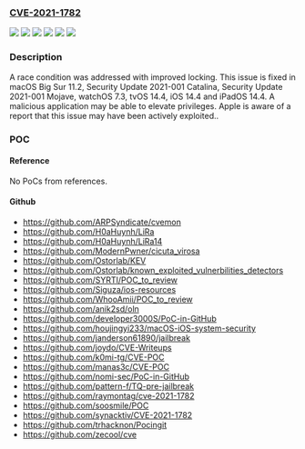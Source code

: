 ### [CVE-2021-1782](https://cve.mitre.org/cgi-bin/cvename.cgi?name=CVE-2021-1782)
![](https://img.shields.io/static/v1?label=Product&message=iOS%20and%20iPadOS&color=blue)
![](https://img.shields.io/static/v1?label=Product&message=macOS&color=blue)
![](https://img.shields.io/static/v1?label=Version&message=%3C%2011.2%20&color=brighgreen)
![](https://img.shields.io/static/v1?label=Version&message=%3C%2014.4%20&color=brighgreen)
![](https://img.shields.io/static/v1?label=Version&message=%3C%207.3%20&color=brighgreen)
![](https://img.shields.io/static/v1?label=Vulnerability&message=A%20malicious%20application%20may%20be%20able%20to%20elevate%20privileges.%20Apple%20is%20aware%20of%20a%20report%20that%20this%20issue%20may%20have%20been%20actively%20exploited.&color=brighgreen)

### Description

A race condition was addressed with improved locking. This issue is fixed in macOS Big Sur 11.2, Security Update 2021-001 Catalina, Security Update 2021-001 Mojave, watchOS 7.3, tvOS 14.4, iOS 14.4 and iPadOS 14.4. A malicious application may be able to elevate privileges. Apple is aware of a report that this issue may have been actively exploited..

### POC

#### Reference
No PoCs from references.

#### Github
- https://github.com/ARPSyndicate/cvemon
- https://github.com/H0aHuynh/LiRa
- https://github.com/H0aHuynh/LiRa14
- https://github.com/ModernPwner/cicuta_virosa
- https://github.com/Ostorlab/KEV
- https://github.com/Ostorlab/known_exploited_vulnerbilities_detectors
- https://github.com/SYRTI/POC_to_review
- https://github.com/Siguza/ios-resources
- https://github.com/WhooAmii/POC_to_review
- https://github.com/anik2sd/oln
- https://github.com/developer3000S/PoC-in-GitHub
- https://github.com/houjingyi233/macOS-iOS-system-security
- https://github.com/janderson61890/jailbreak
- https://github.com/joydo/CVE-Writeups
- https://github.com/k0mi-tg/CVE-POC
- https://github.com/manas3c/CVE-POC
- https://github.com/nomi-sec/PoC-in-GitHub
- https://github.com/pattern-f/TQ-pre-jailbreak
- https://github.com/raymontag/cve-2021-1782
- https://github.com/soosmile/POC
- https://github.com/synacktiv/CVE-2021-1782
- https://github.com/trhacknon/Pocingit
- https://github.com/zecool/cve

